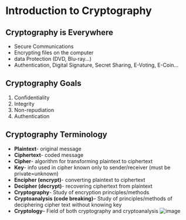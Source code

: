 # Introduction to Cryptography
## Cryptography is Everywhere
- Secure Communications
- Encrypting files on the computer
- data Protection (DVD, Blu-ray...)
- Authentication, Digital Signature, Secret Sharing, E-Voting, E-Coin...

## Cryptography Goals
1. Confidentiality
2. Integrity
3. Non-repudiation
4. Authentication

## Cryptography Terminology
- __Plaintext__- original message
- __Ciphertext__- coded message
- __Cipher__- algorithm for transforming plaintext to ciphertext
- __Key__- info used in cipher known only to sender/receiver (must be private=unknown)
- __Encipher (encrypt)__- converting plaintext to ciphertext
- __Decipher (decrypt)__- recovering ciphertext from plaintext
- __Cryptography__- Study of encryption principles/methods
- __Cryptoanalysis (code breaking)__– Study of principles/methods of deciphering cipher text without knowing key
- __Cryptology__– Field of both cryptography and cryptoanalysis
![image](https://github.com/wtxd1234/Network-Security/assets/41671135/f0562da6-094b-4811-8519-914ad838dee0)
